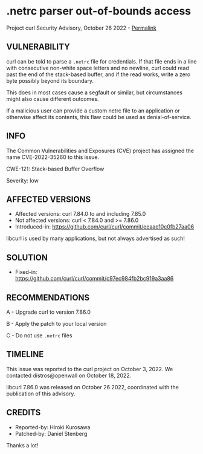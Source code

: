 .netrc parser out-of-bounds access
==================================

Project curl Security Advisory, October 26 2022 -
[Permalink](https://curl.se/docs/CVE-2022-35260.html)

VULNERABILITY
-------------

curl can be told to parse a `.netrc` file for credentials. If that file ends
in a line with consecutive non-white space letters and no newline, curl could
read past the end of the stack-based buffer, and if the read works, write a
zero byte possibly beyond its boundary.

This does in most cases cause a segfault or similar, but circumstances might
also cause different outcomes.

If a malicious user can provide a custom netrc file to an application or
otherwise affect its contents, this flaw could be used as denial-of-service.

INFO
----

The Common Vulnerabilities and Exposures (CVE) project has assigned the name
CVE-2022-35260 to this issue.

CWE-121: Stack-based Buffer Overflow

Severity: low

AFFECTED VERSIONS
-----------------

- Affected versions: curl 7.84.0 to and including 7.85.0
- Not affected versions: curl < 7.84.0 and >= 7.86.0
- Introduced-in: https://github.com/curl/curl/commit/eeaae10c0fb27aa06

libcurl is used by many applications, but not always advertised as such!

SOLUTION
------------

- Fixed-in: https://github.com/curl/curl/commit/c97ec984fb2bc919a3aa86

RECOMMENDATIONS
---------------

 A - Upgrade curl to version 7.86.0

 B - Apply the patch to your local version

 C - Do not use `.netrc` files

TIMELINE
--------

This issue was reported to the curl project on October 3, 2022. We contacted
distros@openwall on October 18, 2022.

libcurl 7.86.0 was released on October 26 2022, coordinated with the
publication of this advisory.

CREDITS
-------

- Reported-by: Hiroki Kurosawa
- Patched-by: Daniel Stenberg

Thanks a lot!
